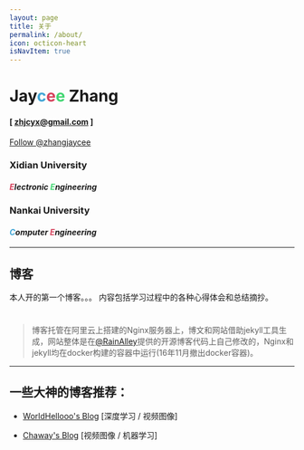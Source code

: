```yaml
---
layout: page
title: 关于
permalink: /about/
icon: octicon-heart
isNavItem: true
---
```



# Jay<span style="color: rgb(66, 166, 214);">c</span><span style="color: rgb(214, 66, 92);">e</span><span style="color: rgb(66, 214, 114);">e</span> **Zhang**
#### [ zhjcyx@gmail.com ]

<script async defer src="https://buttons.github.io/buttons.js"></script>


<a class="github-button" href="https://github.com/zhangjaycee" data-style="mega" data-count-href="/zhangjaycee/followers" data-count-api="/users/zhangjaycee#followers" data-count-aria-label="# followers on GitHub" aria-label="Follow @zhangjaycee on GitHub">Follow @zhangjaycee</a>

### Xidian University
#### *<span style="color: rgb(214, 66, 92);">E</span>lectronic <span style="color: rgb(66, 214, 114);">E</span>ngineering*

### Nankai University
#### *<span style="color: rgb(66, 166, 214);">C</span>omputer <span style="color: rgb(214, 66, 92);">E</span>ngineering*

---


## 博客

本人开的第一个博客。。。
内容包括学习过程中的各种心得体会和总结摘抄。

<div style="padding:5px 20px;" ><wb:like appkey="4sbKjk"></wb:like></div>

> 博客托管在阿里云上搭建的Nginx服务器上，博文和网站借助jekyll工具生成，网站整体是在[@RainAlley](https://github.com/dubuyuye)提供的开源博客代码上自己修改的，Nginx和jekyll均在docker构建的容器中运行(16年11月撤出docker容器)。

---


## 一些大神的博客推荐：

* [WorldHellooo's Blog](https://worldhellooo.github.io/) [深度学习 / 视频图像]

* [Chaway's Blog](http://chaway.github.io/) [视频图像 / 机器学习]


